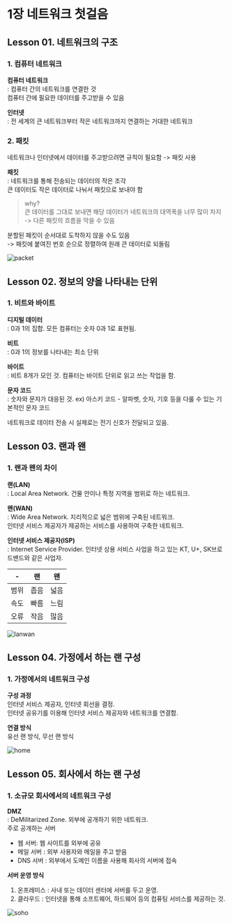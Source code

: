 # 1장 네트워크 첫걸음
## Lesson 01. 네트워크의 구조
### 1. 컴퓨터 네트워크
**컴퓨터 네트워크**  
: 컴퓨터 간의 네트워크를 연결한 것  
컴퓨터 간에 필요한 데이터를 주고받을 수 있음

**인터넷**  
: 전 세계의 큰 네트워크부터 작은 네트워크까지 연결하는 거대한 네트워크

### 2. 패킷 
네트워크나 인터넷에서 데이터를 주고받으려면 규칙이 필요함 -> 패킷 사용

**패킷**  
: 네트워크를 통해 전송되는 데이터의 작은 조각  
큰 데이터도 작은 데이터로 나눠서 패킷으로 보내야 함

> why?  
> 큰 데이터를 그대로 보내면 해당 데이터가 네트워크의 대역폭을 너무 많이 차지  
> -> 다른 패킷의 흐름을 막을 수 있음

분할된 패킷이 순서대로 도착하지 않을 수도 있음  
-> 패킷에 붙여진 번호 순으로 정렬하여 원래 큰 데이터로 되돌림

![packet](https://github.com/user-attachments/assets/eb8a620c-656a-4f99-88d9-d64bc62a8c39)


## Lesson 02. 정보의 양을 나타내는 단위
### 1. 비트와 바이트
**디지털 데이터**  
: 0과 1의 집합. 모든 컴퓨터는 숫자 0과 1로 표현됨.  

**비트**  
: 0과 1의 정보를 나타내는 최소 단위

**바이트**  
: 비트 8개가 모인 것. 컴퓨터는 바이트 단위로 읽고 쓰는 작업을 함.

**문자 코드**  
: 숫자와 문자가 대응된 것. ex) 아스키 코드 - 알파벳, 숫자, 기호 등을 다룰 수 있는 기본적인 문자 코드

네트워크로 데이터 전송 시 실제로는 전기 신호가 전달되고 있음.

## Lesson 03. 랜과 왠
### 1. 랜과 왠의 차이
**랜(LAN)**  
: Local Area Network. 건물 안이나 특정 지역을 범위로 하는 네트워크.

**왠(WAN)**  
: Wide Area Network. 지리적으로 넓은 범위에 구축된 네트워크.  
인터넷 서비스 제공자가 제공하는 서비스를 사용하여 구축한 네트워크.

**인터넷 서비스 제공자(ISP)**  
: Internet Service Provider. 인터넷 상용 서비스 사업을 하고 있는 KT, U+, SK브로드밴드와 같은 사업자.


|-|랜|왠|
|:--:|:--:|:--:|
|범위|좁음|넓음|
|속도|빠름|느림|
|오류|작음|많음|

![lanwan](https://github.com/user-attachments/assets/c528065b-abf6-48cd-8591-4c602060e36e)

## Lesson 04. 가정에서 하는 랜 구성
### 1. 가정에서의 네트워크 구성
**구성 과정**  
인터넷 서비스 제공자, 인터넷 회선을 결정.  
인터넷 공유기를 이용해 인터넷 서비스 제공자와 네트워크를  연결함.  

**연결 방식**  
유선 랜 방식, 무선 랜 방식

![home](https://github.com/user-attachments/assets/b102df65-4ad6-488d-b16e-a7da9a4ac861)

## Lesson 05. 회사에서 하는 랜 구성
### 1. 소규모 회사에서의 네트워크 구성
**DMZ**  
: DeMilitarized Zone. 외부에 공개하기 위한 네트워크.  
주로 공개하는 서버
- 웹 서버: 웹 사이트를 외부에 공유
- 메일 서버 : 외부 사용자와 메일을 주고 받음
- DNS 서버 : 외부에서 도메인 이름을 사용해 회사의 서버에 접속

**서버 운영 방식**  
1. 온프레미스
: 사내 또는 데이터 센터에 서버를 두고 운영.
2. 클라우드
: 인터넷을 통해 소프트웨어, 하드웨어 등의 컴퓨팅 서비스를 제공하는 것.

![soho](https://github.com/user-attachments/assets/a02a80e4-26a7-4e46-945c-bf3895f2a170)